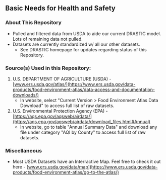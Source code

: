 ## Basic Needs for Health and Safety

### About This Repository
* Pulled and filtered data from USDA to aide our current DRASTIC model. Lots of remaining data not pulled.
* Datasets are currently standardized w/ all our other datasets.
    * See DRASTIC homepage for updates regarding status of this Repository.

### Source(s) Used in this Repository:
1. U.S. DEPARTMENT OF AGRICULTURE (USDA) - [www.ers.usda.gov/atlas/](https://www.ers.usda.gov/data-products/food-environment-atlas/data-access-and-documentation-downloads/)
    * In website, select "Current Version > Food Environment Atlas Data Download" to access full list of raw datasets.
2. U.S. Environmental Protection Agency (EPA) - [https://aqs.epa.gov/aqsweb/airdata/](https://aqs.epa.gov/aqsweb/airdata/download_files.html#Annual)
    * In website, go to table "Annual Summary Data" and download any file under category "AQI by County" to access full list of raw datasets.

### Miscellaneous
* Most USDA Datasets have an Interractive Map. Feel free to check it out here - [www.ers.usda.gov/data/map](https://www.ers.usda.gov/data-products/food-environment-atlas/go-to-the-atlas/)
